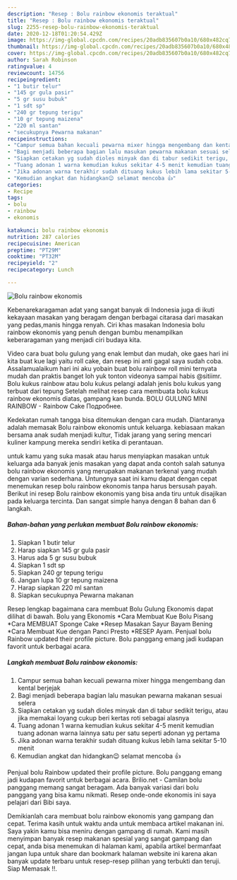 ```yaml
---
description: "Resep : Bolu rainbow ekonomis teraktual"
title: "Resep : Bolu rainbow ekonomis teraktual"
slug: 2255-resep-bolu-rainbow-ekonomis-teraktual
date: 2020-12-18T01:20:54.429Z
image: https://img-global.cpcdn.com/recipes/20adb835607b0a10/680x482cq70/bolu-rainbow-ekonomis-foto-resep-utama.jpg
thumbnail: https://img-global.cpcdn.com/recipes/20adb835607b0a10/680x482cq70/bolu-rainbow-ekonomis-foto-resep-utama.jpg
cover: https://img-global.cpcdn.com/recipes/20adb835607b0a10/680x482cq70/bolu-rainbow-ekonomis-foto-resep-utama.jpg
author: Sarah Robinson
ratingvalue: 4
reviewcount: 14756
recipeingredient:
- "1 butir telur"
- "145 gr gula pasir"
- "5 gr susu bubuk"
- "1 sdt sp"
- "240 gr tepung terigu"
- "10 gr tepung maizena"
- "220 ml santan"
- "secukupnya Pewarna makanan"
recipeinstructions:
- "Campur semua bahan kecuali pewarna mixer hingga mengembang dan kental berjejak"
- "Bagi menjadi beberapa bagian lalu masukan pewarna makanan sesuai selera"
- "Siapkan cetakan yg sudah dioles minyak dan di tabur sedikit terigu, atau jika memakai loyang cukup beri kertas roti sebagai alasnya"
- "Tuang adonan 1 warna kemudian kukus sekitar 4-5 menit kemudian tuang adonan warna lainnya satu per satu seperti adonan yg pertama"
- "Jika adonan warna terakhir sudah dituang kukus lebih lama sekitar 5-10 menit"
- "Kemudian angkat dan hidangkan😉 selamat mencoba 👍"
categories:
- Recipe
tags:
- bolu
- rainbow
- ekonomis

katakunci: bolu rainbow ekonomis 
nutrition: 287 calories
recipecuisine: American
preptime: "PT29M"
cooktime: "PT32M"
recipeyield: "2"
recipecategory: Lunch

---
```



![Bolu rainbow ekonomis](https://img-global.cpcdn.com/recipes/20adb835607b0a10/680x482cq70/bolu-rainbow-ekonomis-foto-resep-utama.jpg)

Kebenarekaragaman adat yang sangat banyak di Indonesia juga di ikuti kekayaan masakan yang beragam dengan berbagai citarasa dari masakan yang pedas,manis hingga renyah. Ciri khas masakan Indonesia bolu rainbow ekonomis yang penuh dengan bumbu menampilkan keberaragaman yang menjadi ciri budaya kita.


Video cara buat bolu gulung yang enak lembut dan mudah, oke gaes hari ini kita buat kue lagi yaitu roll cake, dan resep ini anti gagal saya sudah coba. Assalamualaikum hari ini aku yobain buat bolu rainbow roll mini ternyata mudah dan praktis banget loh yuk tonton videonya sampai habis @sitiimr. Bolu kukus rainbow atau bolu kukus pelangi adalah jenis bolu kukus yang terbuat dari tepung Setelah melihat resep cara membuata bolu kukus rainbow ekonomis diatas, gampang kan bunda. BOLU GULUNG MINI RAINBOW - Rainbow Cake Подробнее.

Kedekatan rumah tangga bisa ditemukan dengan cara mudah. Diantaranya adalah memasak Bolu rainbow ekonomis untuk keluarga. kebiasaan makan bersama anak sudah menjadi kultur, Tidak jarang yang sering mencari kuliner kampung mereka sendiri ketika di perantauan.

untuk kamu yang suka masak atau harus menyiapkan masakan untuk keluarga ada banyak jenis masakan yang dapat anda contoh salah satunya bolu rainbow ekonomis yang merupakan makanan terkenal yang mudah dengan varian sederhana. Untungnya saat ini kamu dapat dengan cepat menemukan resep bolu rainbow ekonomis tanpa harus bersusah payah.
Berikut ini resep Bolu rainbow ekonomis yang bisa anda tiru untuk disajikan pada keluarga tercinta. Dan sangat simple hanya dengan 8 bahan dan 6 langkah.


<!--inarticleads1-->

##### Bahan-bahan yang perlukan membuat Bolu rainbow ekonomis:

1. Siapkan 1 butir telur
1. Harap siapkan 145 gr gula pasir
1. Harus ada 5 gr susu bubuk
1. Siapkan 1 sdt sp
1. Siapkan 240 gr tepung terigu
1. Jangan lupa 10 gr tepung maizena
1. Harap siapkan 220 ml santan
1. Siapkan secukupnya Pewarna makanan


Resep lengkap bagaimana cara membuat Bolu Gulung Ekonomis dapat dilihat di bawah. Bolu yang Ekonomis *Cara Membuat Kue Bolu Pisang *Cara MEMBUAT Sponge Cake *Resep Masakan Sayur Bayam Bening *Cara Membuat Kue dengan Panci Presto *RESEP Ayam. Penjual bolu Rainbow updated their profile picture. Bolu panggang emang jadi kudapan favorit untuk berbagai acara. 

<!--inarticleads2-->

##### Langkah membuat  Bolu rainbow ekonomis:

1. Campur semua bahan kecuali pewarna mixer hingga mengembang dan kental berjejak
1. Bagi menjadi beberapa bagian lalu masukan pewarna makanan sesuai selera
1. Siapkan cetakan yg sudah dioles minyak dan di tabur sedikit terigu, atau jika memakai loyang cukup beri kertas roti sebagai alasnya
1. Tuang adonan 1 warna kemudian kukus sekitar 4-5 menit kemudian tuang adonan warna lainnya satu per satu seperti adonan yg pertama
1. Jika adonan warna terakhir sudah dituang kukus lebih lama sekitar 5-10 menit
1. Kemudian angkat dan hidangkan😉 selamat mencoba 👍


Penjual bolu Rainbow updated their profile picture. Bolu panggang emang jadi kudapan favorit untuk berbagai acara. Brilio.net - Camilan bolu panggang memang sangat beragam. Ada banyak variasi dari bolu panggang yang bisa kamu nikmati. Resep onde-onde ekonomis ini saya pelajari dari Bibi saya. 

Demikianlah cara membuat bolu rainbow ekonomis yang gampang dan cepat. Terima kasih untuk waktu anda untuk membaca artikel makanan ini. Saya yakin kamu bisa meniru dengan gampang di rumah. Kami masih menyimpan banyak resep makanan spesial yang sangat gampang dan cepat, anda bisa menemukan di halaman kami, apabila artikel bermanfaat jangan lupa untuk share dan bookmark halaman website ini karena akan banyak update terbaru untuk resep-resep pilihan yang terbukti dan teruji. Siap Memasak !!. 
